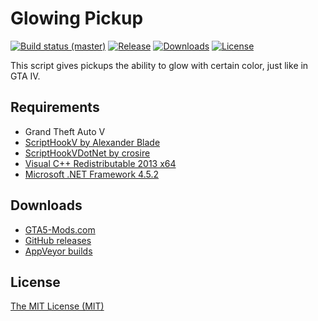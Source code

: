 # Glowing Pickup

[![Build status (master)](https://img.shields.io/appveyor/ci/kagikn/glowingpickups.svg?style=flat-square)](https://ci.appveyor.com/project/kagikn/glowingpickups)
[![Release](https://img.shields.io/github/release/kagikn/GlowingPickups.svg?style=flat-square)](https://github.com/kagikn/GlowingPickups/releases/latest)
[![Downloads](https://img.shields.io/github/downloads/kagikn/GlowingPickups/latest/total.svg?style=flat-square)](https://github.com/kagikn/GlowingPickups/releases/latest)
[![License](https://img.shields.io/github/license/kagikn/GlowingPickups.svg?style=flat-square)](./LICENSE.md)

This script gives pickups the ability to glow with certain color, just like in GTA IV.

## Requirements

* Grand Theft Auto V
* [ScriptHookV by Alexander Blade](http://www.dev-c.com/gtav/scripthookv/)
* [ScriptHookVDotNet by crosire](https://github.com/crosire/scripthookvdotnet)
* [Visual C++ Redistributable 2013 x64](https://www.microsoft.com/en-us/download/details.aspx?id=40784)
* [Microsoft .NET Framework 4.5.2](http://www.microsoft.com/en-us/download/details.aspx?id=42643)

## Downloads

* [GTA5-Mods.com](https://www.gta5-mods.com/scripts/glowing-pickup)
* [GitHub releases](https://github.com/kagikn/GlowingPickups/releases)
* [AppVeyor builds](https://ci.appveyor.com/project/kagikn/glowingpickups/build/artifacts)

## License

[The MIT License (MIT)](./LICENSE.md)

